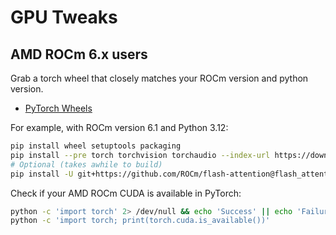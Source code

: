 # GPU Tweaks

## AMD ROCm 6.x users

Grab a torch wheel that closely matches your ROCm version and python version.

- [PyTorch Wheels](https://download.pytorch.org/whl/torch/)

For example, with ROCm version 6.1 and Python 3.12:

```bash
pip install wheel setuptools packaging
pip install --pre torch torchvision torchaudio --index-url https://download.pytorch.org/whl/nightly/rocm6.0
# Optional (takes awhile to build)
pip install -U git+https://github.com/ROCm/flash-attention@flash_attention_for_rocm
```

Check if your AMD ROCm CUDA is available in PyTorch:

```bash
python -c 'import torch' 2> /dev/null && echo 'Success' || echo 'Failure'
python -c 'import torch; print(torch.cuda.is_available())'
```
